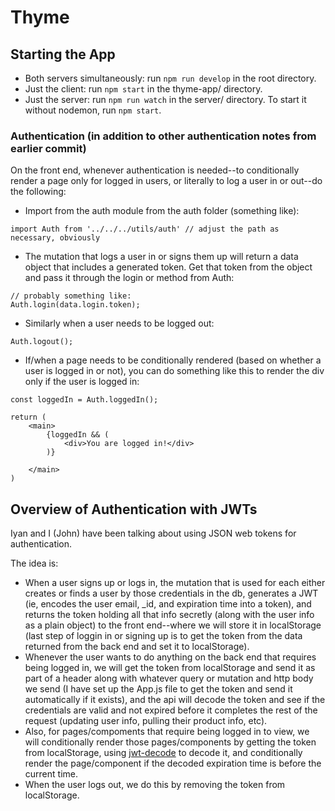 # Thyme

## Starting the App
* Both servers simultaneously: run ```npm run develop``` in the root directory.
* Just the client: run ```npm start``` in the thyme-app/ directory.
* Just the server: run ```npm run watch``` in the server/ directory. To start it without nodemon, run ```npm start```.

### Authentication (in addition to other authentication notes from earlier commit)

On the front end, whenever authentication is needed--to conditionally render a page only for logged in users, or literally to log a user in or out--do the following:

* Import from the auth module from the auth folder (something like):

```
import Auth from '../../../utils/auth' // adjust the path as necessary, obviously
```

* The mutation that logs a user in or signs them up will return a data object that includes a generated token. Get that token from the object and pass it through the login or method from Auth:

```
// probably something like:
Auth.login(data.login.token);
```

* Similarly when a user needs to be logged out:

```
Auth.logout();
```

* If/when a page needs to be conditionally rendered (based on whether a user is logged in or not), you can do something like this to render the div only if the user is logged in:

```
const loggedIn = Auth.loggedIn();

return (
    <main>
        {loggedIn && (
            <div>You are logged in!</div>
        )}

    </main>
)
```
    



## Overview of Authentication with JWTs
Iyan and I (John) have been talking about using JSON web tokens for authentication. 

The idea is: 
* When a user signs up or logs in, the mutation that is used for each either creates or finds a user by those credentials in the db, generates a JWT (ie, encodes the user email, _id, and expiration time into a token), and returns the token holding all that info secretly (along with the user info as a plain object) to the front end--where we will store it in localStorage (last step of loggin in or signing up is to get the token from the data returned from the back end and set it to localStorage).
* Whenever the user wants to do anything on the back end that requires being logged in, we will get the token from localStorage and send it as part of a header along with whatever query or mutation and http body we send (I have set up the App.js file to get the token and send it automatically if it exists), and the api will decode the token and see if the credentials are valid and not expired before it completes the rest of the request (updating user info, pulling their product info, etc). 
* Also, for pages/compoments that require being logged in to view, we will conditionally render those pages/components by getting the token from localStorage, using [jwt-decode](https://www.npmjs.com/package/jwt-decode) to decode it, and conditionally render the page/component if the decoded expiration time is before the current time.
* When the user logs out, we do this by removing the token from localStorage.
